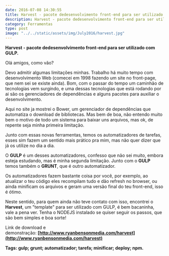 ```yaml
---
date: 2016-07-08 14:30:55
title: Harvest - pacote dedesenvolvimento front-end para ser utilizado com GULP
description: Harvest - pacote dedesenvolvimento front-end para ser utilizado com GULP.
category: Ferramentas
type: post
image: "../../static/assets/img/July2016/harvest.jpg"
---
```


**Harvest - pacote dedesenvolvimento front-end para ser utilizado com GULP.**

Olá amigos, como vão?

Devo admitir algumas limitações minhas. Trabalho há muito tempo com desenvolvimento Web (comecei em 1998 fazendo um site no front-page, que nem sei se existe ainda). Bom, com o passar do tempo um caminhão de tecnologias vem surgindo, e uma dessas tecnologias que está rodando por ai são os gerenciadores de dependências e alguns pacotes para auxiliar o desenvolvimento.

Aqui no site ja mostrei o Bower, um gerenciador de dependências que automatiza o download de bibliotecas. Mas bem de boa, não entendo muito bem o motivo de todo um sistema para baixar uns arquivos, mas ok, de repente seja minha primeira limitação.

Junto com essas novas ferramentas, temos os automatizadores de tarefas, esses sim fazem um sentido mais prático pra mim, mas não quer dizer que já os utilize no dia a dia.

O **GULP** é um desses automatizadores, confesso que não sei muito, embora esteja estudando, mas é minha segunda limitação. Junto com o **GULP** temos também o **GRUNT**, que é outro automatizador.

Os automatizadores fazem bastante coisa por você, por exemplo, ao atualizar o teu código eles recompilam tudo e dão refresh no browser, ou ainda minificam os arquivos e geram uma versão final do teu front-end, isso é ótimo.

Neste sentido, para quem ainda não teve contato com isso, encontrei o **Harvest**, um "template" para ser utilizado com GULP, é bem bacaninha, vale a pena ver. Tenha o NODEJS instalado se quiser seguir os passos, que são bem simples e boa sorte!

Link de download e demonstração: **[http://www.ryanbensonmedia.com/harvest](http://www.ryanbensonmedia.com/harvest)**

**Tags: gulp; grunt; automatizador; tarefa; minificar; deploy; npm.**
